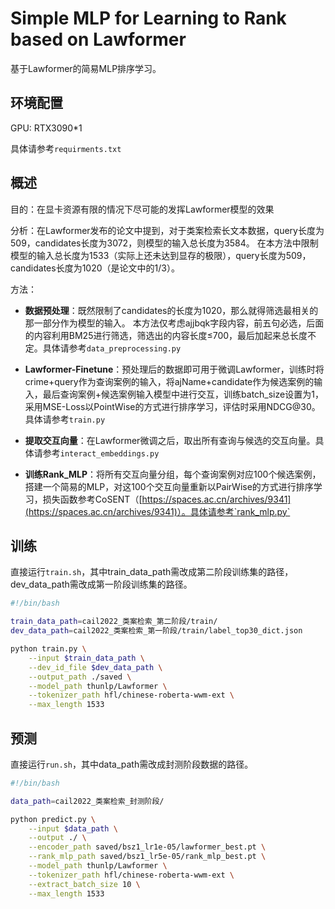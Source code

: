 # Simple MLP for Learning to Rank based on Lawformer
基于Lawformer的简易MLP排序学习。

## 环境配置
GPU: RTX3090*1

具体请参考`requirments.txt`


## 概述
目的：在显卡资源有限的情况下尽可能的发挥Lawformer模型的效果

分析：在Lawformer发布的论文中提到，对于类案检索长文本数据，query长度为509，candidates长度为3072，则模型的输入总长度为3584。
在本方法中限制模型的输入总长度为1533（实际上还未达到显存的极限），query长度为509，candidates长度为1020（是论文中的1/3）。

方法：
- **数据预处理**：既然限制了candidates的长度为1020，那么就得筛选最相关的那一部分作为模型的输入。
本方法仅考虑ajjbqk字段内容，前五句必选，后面的内容利用BM25进行筛选，筛选出的内容长度≤700，最后加起来总长度不定。具体请参考`data_preprocessing.py`

- **Lawformer-Finetune**：预处理后的数据即可用于微调Lawformer，训练时将crime+query作为查询案例的输入，将ajName+candidate作为候选案例的输入，最后查询案例+候选案例输入模型中进行交互，训练batch_size设置为1，采用MSE-Loss以PointWise的方式进行排序学习，评估时采用NDCG@30。具体请参考`train.py`

- **提取交互向量**：在Lawformer微调之后，取出所有查询与候选的交互向量。具体请参考`interact_embeddings.py`

- **训练Rank_MLP**：将所有交互向量分组，每个查询案例对应100个候选案例，搭建一个简易的MLP，对这100个交互向量重新以PairWise的方式进行排序学习，损失函数参考CoSENT（[https://spaces.ac.cn/archives/9341](https://spaces.ac.cn/archives/9341)）。具体请参考`rank_mlp.py`



## 训练
直接运行`train.sh`，其中train_data_path需改成第二阶段训练集的路径，dev_data_path需改成第一阶段训练集的路径。
```bash
#!/bin/bash

train_data_path=cail2022_类案检索_第二阶段/train/
dev_data_path=cail2022_类案检索_第一阶段/train/label_top30_dict.json

python train.py \
    --input $train_data_path \
    --dev_id_file $dev_data_path \
    --output_path ./saved \
    --model_path thunlp/Lawformer \
    --tokenizer_path hfl/chinese-roberta-wwm-ext \
    --max_length 1533 
```

## 预测
直接运行`run.sh`，其中data_path需改成封测阶段数据的路径。
```bash
#!/bin/bash

data_path=cail2022_类案检索_封测阶段/

python predict.py \
    --input $data_path \
    --output ./ \
    --encoder_path saved/bsz1_lr1e-05/lawformer_best.pt \
    --rank_mlp_path saved/bsz1_lr5e-05/rank_mlp_best.pt \
    --model_path thunlp/Lawformer \
    --tokenizer_path hfl/chinese-roberta-wwm-ext \
    --extract_batch_size 10 \
    --max_length 1533
```

